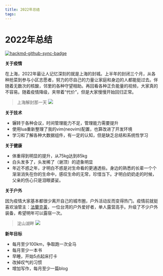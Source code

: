 ```yaml
---
title: 2022年总结
tags:
---
```

2022年总结
===

[![hackmd-github-sync-badge](https://hackmd.io/ToB2jX-ATumJBfj_FquZDQ/badge)](https://hackmd.io/ToB2jX-ATumJBfj_FquZDQ)


**关于疫情**

在上海，2022年最让人记忆深刻的就是上海的封城。上半年的封闭三个月，从各种抢菜到参与小区志愿者，努力的尽自己的力量让家庭和身边的人都能挺过去。伴随着无数次的核酸，邻里的各种守望相助。再回看各种正负能量的视频，大家真的不容易。随着疫情降级，夹带着“代价”，但是大家慢慢开始回归正常。
> 上海解封那一天
> ![](https://i.imgur.com/WCsuP9F.png)


**关于技术**

- 辗转于各种会议，时间管理能力不足，管理能力需要提升
- 使用lua重新整理了我的vim(neovim)配置，也算改进了开发环境
- 学习和了解各种大数据组件，有一定的认知，但是缺乏总结和系统性学习

**关于健康**

- 体重得到明显的提升，从75kg达到85kg
- 白头发多了，头发稀了（谢顶）的迹象明显
- 年近不惑之年，才明白不惑是对生命看的更通透些。身边的熟悉的长辈一个个渐渐消失在你的生命中，感叹生命的无常，珍惜当下。才明白奶奶走的时候，父亲的伤心只是泪眼婆娑。

**关于户外**

因为疫情大家基本都很少离开自己的城市圈，户外活动反而变得热门。疫情前就挺喜欢油管主：[法蘭克黃](https://www.youtube.com/@frankhuang2016)，一位台湾的户外爱好者，单人露营高手。升级了不少户外装备，希望明年可以露宿一次。
> 淀山湖畔
> ![](https://i.imgur.com/EPHNoBA.png)


**新年目标**

- 每月至少100km，争取跑一次全马
- 每月至少一本书
- 早睡，开始5点起床打卡
- 改掉叹气的习惯
- 增加写作，每月至少一篇blog